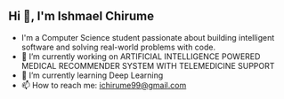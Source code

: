 ## Hi 👋, I'm Ishmael Chirume

- I'm a Computer Science student passionate about building intelligent software and solving real-world problems with code.
- 🔭 I’m currently working on ARTIFICIAL INTELLIGENCE POWERED MEDICAL RECOMMENDER SYSTEM WITH TELEMEDICINE SUPPORT
- 🌱 I’m currently learning Deep Learning
- 📫 How to reach me: ichirume99@gmail.com

<!--
**ishazi/ishazi** is a ✨ _special_ ✨ repository because its `README.md` (this file) appears on your GitHub profile.

Here are some ideas to get you started:

- 🔭 I’m currently working on ...
- 🌱 I’m currently learning ...
- 👯 I’m looking to collaborate on ...
- 🤔 I’m looking for help with ...
- 💬 Ask me about ...
- 📫 How to reach me: ...
- 😄 Pronouns: ...
- ⚡ Fun fact: ...
-->
